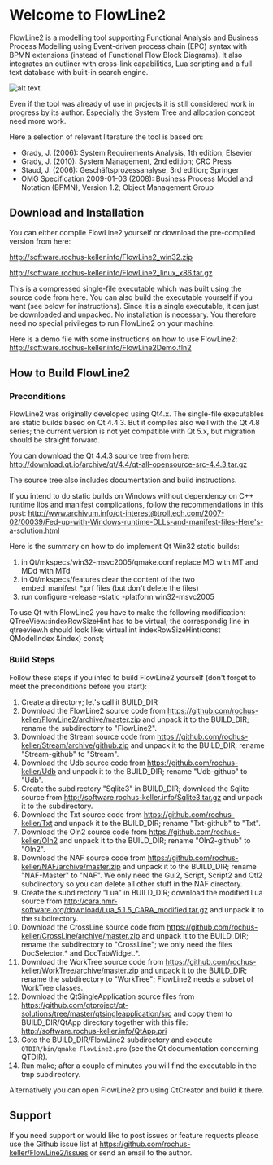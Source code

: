 # Welcome to FlowLine2

FlowLine2 is a modelling tool supporting Functional Analysis and Business Process Modelling using Event-driven process chain (EPC) syntax with BPMN extensions (instead of Functional Flow Block Diagrams). It also integrates an outliner with cross-link capabilities, Lua scripting and a full text database with built-in search engine. 

![alt text](http://software.rochus-keller.info/flowlinescreenshot.png "FlowLine2 Screenshot")

Even if the tool was already of use in projects it is still considered work in progress by its author. Especially the System Tree and allocation concept need more work. 

Here a selection of relevant literature the tool is based on:

* Grady, J. (2006): System Requirements Analysis, 1th edition; Elsevier
* Grady, J. (2010): System Management, 2nd edition; CRC Press
* Staud, J. (2006): Geschäftsprozessanalyse, 3rd edition; Springer
* OMG Specification 2009-01-03 (2008): Business Process Model and Notation (BPMN), Version 1.2; Object Management Group

## Download and Installation

You can either compile FlowLine2 yourself or download
the pre-compiled version from here: 

http://software.rochus-keller.info/FlowLine2_win32.zip

http://software.rochus-keller.info/FlowLine2_linux_x86.tar.gz

This is a compressed single-file executable which was built using the source code from here. You can also build the executable yourself if you want (see below for instructions). Since it is a single executable, it can just be downloaded and unpacked. No installation is necessary. You therefore need no special privileges to run FlowLine2 on your machine. 

Here is a demo file with some instructions on how to use FlowLine2: http://software.rochus-keller.info/FlowLine2Demo.fln2

## How to Build FlowLine2

### Preconditions
FlowLine2 was originally developed using Qt4.x. The single-file executables are static builds based on Qt 4.4.3. But it compiles also well with the Qt 4.8 series; the current version is not yet compatible with Qt 5.x, but migration should be straight forward. 

You can download the Qt 4.4.3 source tree from here: http://download.qt.io/archive/qt/4.4/qt-all-opensource-src-4.4.3.tar.gz

The source tree also includes documentation and build instructions.

If you intend to do static builds on Windows without dependency on C++ runtime libs and manifest complications, follow the recommendations in this post: http://www.archivum.info/qt-interest@trolltech.com/2007-02/00039/Fed-up-with-Windows-runtime-DLLs-and-manifest-files-Here's-a-solution.html

Here is the summary on how to do implement Qt Win32 static builds:
1. in Qt/mkspecs/win32-msvc2005/qmake.conf replace MD with MT and MDd with MTd
2. in Qt/mkspecs/features clear the content of the two embed_manifest_*.prf files (but don't delete the files)
3. run configure -release -static -platform win32-msvc2005

To use Qt with FlowLine2 you have to make the following modification: QTreeView::indexRowSizeHint has to be virtual; the correspondig line in qtreeview.h should look like:
    virtual int indexRowSizeHint(const QModelIndex &index) const;

### Build Steps
Follow these steps if you inted to build FlowLine2 yourself (don't forget to meet the preconditions before you start):

1. Create a directory; let's call it BUILD_DIR
2. Download the FlowLine2 source code from https://github.com/rochus-keller/FlowLine2/archive/master.zip and unpack it to the BUILD_DIR; rename the subdirectory to "FlowLine2".
3. Download the Stream source code from https://github.com/rochus-keller/Stream/archive/github.zip and unpack it to the BUILD_DIR; rename "Stream-github" to "Stream".
4. Download the Udb source code from https://github.com/rochus-keller/Udb and unpack it to the BUILD_DIR; rename "Udb-github" to "Udb".
5. Create the subdirectory "Sqlite3" in BUILD_DIR; download the Sqlite source from http://software.rochus-keller.info/Sqlite3.tar.gz and unpack it to the subdirectory.
6. Download the Txt source code from https://github.com/rochus-keller/Txt and unpack it to the BUILD_DIR; rename "Txt-github" to "Txt".
7. Download the Oln2 source code from https://github.com/rochus-keller/Oln2 and unpack it to the BUILD_DIR; rename "Oln2-github" to "Oln2".
8. Download the NAF source code from https://github.com/rochus-keller/NAF/archive/master.zip and unpack it to the BUILD_DIR; rename "NAF-Master" to "NAF". We only need the Gui2, Script, Script2 and Qtl2 subdirectory so you can delete all other stuff in the NAF directory.
9. Create the subdirectory "Lua" in BUILD_DIR; download the modified Lua source from http://cara.nmr-software.org/download/Lua_5.1.5_CARA_modified.tar.gz and unpack it to the subdirectory.
10. Download the CrossLine source code from https://github.com/rochus-keller/CrossLine/archive/master.zip and unpack it to the BUILD_DIR; rename the subdirectory to "CrossLine"; we only need the files DocSelector.* and DocTabWidget.*.
11. Download the WorkTree source code from https://github.com/rochus-keller/WorkTree/archive/master.zip and unpack it to the BUILD_DIR; rename the subdirectory to "WorkTree"; FlowLine2 needs a subset of WorkTree classes.
12. Download the QtSingleApplication source files from https://github.com/qtproject/qt-solutions/tree/master/qtsingleapplication/src and copy them to BUILD_DIR/QtApp directory together with this file: http://software.rochus-keller.info/QtApp.pri
13. Goto the BUILD_DIR/FlowLine2 subdirectory and execute `QTDIR/bin/qmake FlowLine2.pro` (see the Qt documentation concerning QTDIR).
14. Run make; after a couple of minutes you will find the executable in the tmp subdirectory.

Alternatively you can open FlowLine2.pro using QtCreator and build it there.

## Support
If you need support or would like to post issues or feature requests please use the Github issue list at https://github.com/rochus-keller/FlowLine2/issues or send an email to the author.



